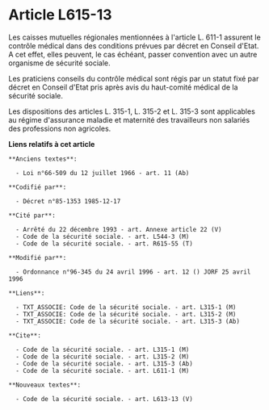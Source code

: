 # Article L615-13

Les caisses mutuelles régionales mentionnées à l'article L. 611-1 assurent le contrôle médical   dans des conditions prévues
par décret en Conseil d'Etat. A cet effet, elles peuvent, le cas échéant, passer convention avec un autre organisme de
sécurité sociale. 

Les praticiens conseils du contrôle médical sont régis par un statut fixé par décret en Conseil d'Etat pris après avis du
haut-comité médical de la sécurité sociale. 

Les dispositions des articles L. 315-1, L. 315-2 et L. 315-3 sont applicables au régime d'assurance maladie et maternité des
travailleurs non salariés des professions non agricoles.

**Liens relatifs à cet article**

	**Anciens textes**:

	  - Loi n°66-509 du 12 juillet 1966 - art. 11 (Ab)

	**Codifié par**:

	  - Décret n°85-1353 1985-12-17

	**Cité par**:

	  - Arrêté du 22 décembre 1993 - art. Annexe article 22 (V)
	  - Code de la sécurité sociale. - art. L544-3 (M)
	  - Code de la sécurité sociale. - art. R615-55 (T)

	**Modifié par**:

	  - Ordonnance n°96-345 du 24 avril 1996 - art. 12 () JORF 25 avril 1996

	**Liens**:

	  - TXT_ASSOCIE: Code de la sécurité sociale. - art. L315-1 (M)
	  - TXT_ASSOCIE: Code de la sécurité sociale. - art. L315-2 (M)
	  - TXT_ASSOCIE: Code de la sécurité sociale. - art. L315-3 (Ab)

	**Cite**:

	  - Code de la sécurité sociale. - art. L315-1 (M)
	  - Code de la sécurité sociale. - art. L315-2 (M)
	  - Code de la sécurité sociale. - art. L315-3 (Ab)
	  - Code de la sécurité sociale. - art. L611-1 (M)

	**Nouveaux textes**:

	  - Code de la sécurité sociale. - art. L613-13 (V)
